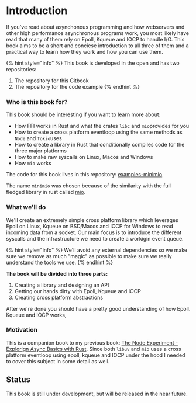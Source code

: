 # Introduction

If you've read about asynchonous programming and how webservers and other high performance asynchronous programs work, you most likely have read that many of them rely on Epoll, Kqueue and IOCP to handle I/O. This book aims to be a short and conciese introduction to all three of them and a practical way to learn how they work and how you can use them.

{% hint style="info" %}
This book is developed in the open and has two repositories:

1. The repository for this Gitbook
2. The repository for the code example
{% endhint %}

### Who is this book for?

This book should be interesting if you want to learn more about:

* How FFI works in Rust and what the crates `libc` and `mio`provides for you
* How to create a cross platform eventloop using the same methods as `Node` and `Tokio`uses 
* How to create a library in Rust that conditionally compiles code for the three major platforms
* How to make raw syscalls on Linux, Macos and Windows
* How `mio` works

The code for this book lives in this repository: [examples-minimio](https://github.com/cfsamson/examples-minimio)

The name `minimio` was chosen because of the similarity with the full fledged library in rust called [mio](https://github.com/tokio-rs/mio).

### What we'll do

We'll create an extremely simple cross platform library which leverages Epoll on Linux, Kqueue on BSD/Macos and IOCP for Windows to read incoming data from a socket. Our main focus is to introduce the different syscalls and the infrastructure we need to create a workigin event queue.

{% hint style="info" %}
We'll avoid any external dependencies so we make sure we remove as much "magic" as possible to make sure we really understand the tools we use.
{% endhint %}

**The book will be divided into three parts:**

1. Creating a library and designing an API
2. Getting our hands dirty with Epoll, Kqueue and IOCP 
3. Creating cross platform abstractions

After we're done you should have a pretty good understanding of how Epoll. Kqueue and IOCP works,

### Motivation

This is a companion book to my previous book: [The Node Experiment - Explorign Async Basics with Rust](https://cfsamson.github.io/book-exploring-async-basics/). Since both `libuv` and `mio` uses a cross platform eventloop using epoll, kqueue and IOCP under the hood I needed to cover this subject in some detail as well.

## Status

This book is still under development, but will be released in the near future.

